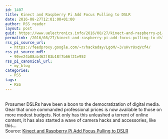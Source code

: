 ```yaml
---
id: 1407
title: Kinect and Raspberry Pi Add Focus Pulling to DSLR
date: 2016-08-27T12:01:00+01:00
author: RSS reader
layout: post
guid: https://www.uelectronics.info/2016/08/27/kinect-and-raspberry-pi-add-focus-pulling-to-dslr/
permalink: /2016/08/27/kinect-and-raspberry-pi-add-focus-pulling-to-dslr/
rss_pi_source_url:
  - https://feedproxy.google.com/~r/hackaday/LgoM/~3/uHvr8xqVcf4/
rss_pi_source_md5:
  - 90ee24b88ab462f83b18f7b66f21e952
rss_pi_canonical_url:
  - my_blog
categories:
  - RSS
tags:
  - RSS
---
```

&#013;  
Prosumer DSLRs have been a boon to the democratization of digital media. Gear that once commanded professional prices is now available to those on more modest budgets. Not only has this unleashed a torrent of online content, it has also started a wave of camera hacks and accessories, like this…&#013;  
Source: <a href="https://feedproxy.google.com/~r/hackaday/LgoM/~3/uHvr8xqVcf4/" target="_blank">Kinect and Raspberry Pi Add Focus Pulling to DSLR</a>